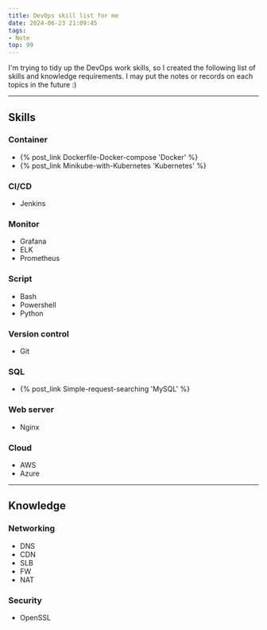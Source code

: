 ```yaml
---
title: DevOps skill list for me
date: 2024-06-23 21:09:45
tags: 
- Note
top: 99
---
```

I'm trying to tidy up the DevOps work skills, so I created the following list of skills and knowledge requirements.
I may put the notes or records on each topics in the future :)
<!--more-->

---
## Skills
### Container
- {% post_link Dockerfile-Docker-compose 'Docker' %}
- {% post_link Minikube-with-Kubernetes 'Kubernetes' %}
### CI/CD
- Jenkins
### Monitor
- Grafana
- ELK
- Prometheus
### Script
- Bash
- Powershell
- Python
### Version control
- Git
### SQL
- {% post_link Simple-request-searching 'MySQL' %}
### Web server
- Nginx
### Cloud 
- AWS
- Azure

---
## Knowledge
### Networking
- DNS
- CDN
- SLB
- FW
- NAT
### Security
- OpenSSL

